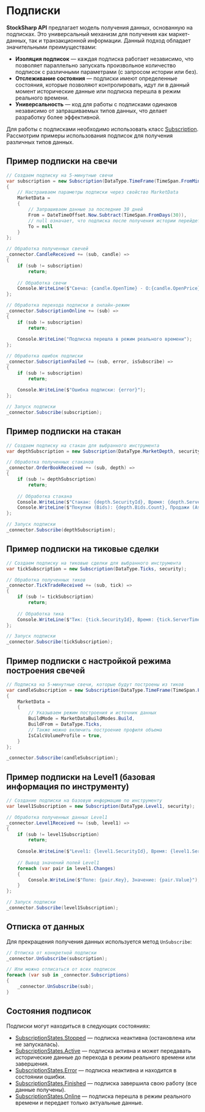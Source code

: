 # Подписки

**StockSharp API** предлагает модель получения данных, основанную на подписках. Это универсальный механизм для получения как маркет-данных, так и транзакционной информации. Данный подход обладает значительными преимуществами:

- **Изоляция подписок** — каждая подписка работает независимо, что позволяет параллельно запускать произвольное количество подписок с различными параметрами (с запросом истории или без).
- **Отслеживание состояния** — подписки имеют определенные состояния, которые позволяют контролировать, идут ли в данный момент исторические данные или подписка перешла в режим реального времени.
- **Универсальность** — код для работы с подписками одинаков независимо от запрашиваемых типов данных, что делает разработку более эффективной.

Для работы с подписками необходимо использовать класс [Subscription](xref:StockSharp.BusinessEntities.Subscription). Рассмотрим примеры использования подписок для получения различных типов данных.

## Пример подписки на свечи

```cs
// Создаем подписку на 5-минутные свечи
var subscription = new Subscription(DataType.TimeFrame(TimeSpan.FromMinutes(5)), security)
{
	// Настраиваем параметры подписки через свойство MarketData
	MarketData =
	{
		// Запрашиваем данные за последние 30 дней
		From = DateTimeOffset.Now.Subtract(TimeSpan.FromDays(30)),
		// null означает, что подписка после получения истории перейдет в режим реального времени
		To = null
	}
};

// Обработка полученных свечей
_connector.CandleReceived += (sub, candle) =>
{
	if (sub != subscription)
		return;
		
	// Обработка свечи
	Console.WriteLine($"Свеча: {candle.OpenTime} - O:{candle.OpenPrice} H:{candle.HighPrice} L:{candle.LowPrice} C:{candle.ClosePrice} V:{candle.TotalVolume}");
};

// Обработка перехода подписки в онлайн-режим
_connector.SubscriptionOnline += (sub) =>
{
	if (sub != subscription)
		return;
		
	Console.WriteLine("Подписка перешла в режим реального времени");
};

// Обработка ошибок подписки
_connector.SubscriptionFailed += (sub, error, isSubscribe) =>
{
	if (sub != subscription)
		return;
		
	Console.WriteLine($"Ошибка подписки: {error}");
};

// Запуск подписки
_connector.Subscribe(subscription);
```

## Пример подписки на стакан

```cs
// Создаем подписку на стакан для выбранного инструмента
var depthSubscription = new Subscription(DataType.MarketDepth, security);

// Обработка полученных стаканов
_connector.OrderBookReceived += (sub, depth) =>
{
	if (sub != depthSubscription)
		return;
		
	// Обработка стакана
	Console.WriteLine($"Стакан: {depth.SecurityId}, Время: {depth.ServerTime}");
	Console.WriteLine($"Покупки (Bids): {depth.Bids.Count}, Продажи (Asks): {depth.Asks.Count}");
};

// Запуск подписки
_connector.Subscribe(depthSubscription);
```

## Пример подписки на тиковые сделки

```cs
// Создаем подписку на тиковые сделки для выбранного инструмента
var tickSubscription = new Subscription(DataType.Ticks, security);

// Обработка полученных тиков
_connector.TickTradeReceived += (sub, tick) =>
{
	if (sub != tickSubscription)
		return;
		
	// Обработка тика
	Console.WriteLine($"Тик: {tick.SecurityId}, Время: {tick.ServerTime}, Цена: {tick.Price}, Объем: {tick.Volume}");
};

// Запуск подписки
_connector.Subscribe(tickSubscription);
```

## Пример подписки с настройкой режима построения свечей

```cs
// Подписка на 5-минутные свечи, которые будут построены из тиков
var candleSubscription = new Subscription(DataType.TimeFrame(TimeSpan.FromMinutes(5)), security)
{
	MarketData =
	{
		// Указываем режим построения и источник данных
		BuildMode = MarketDataBuildModes.Build,
		BuildFrom = DataType.Ticks,
		// Также можно включить построение профиля объема
		IsCalcVolumeProfile = true,
	}
};

_connector.Subscribe(candleSubscription);
```

## Пример подписки на Level1 (базовая информация по инструменту)

```cs
// Создание подписки на базовую информацию по инструменту
var level1Subscription = new Subscription(DataType.Level1, security);

// Обработка полученных данных Level1
_connector.Level1Received += (sub, level1) =>
{
	if (sub != level1Subscription)
		return;
	
	Console.WriteLine($"Level1: {level1.SecurityId}, Время: {level1.ServerTime}");
	
	// Вывод значений полей Level1
	foreach (var pair in level1.Changes)
	{
		Console.WriteLine($"Поле: {pair.Key}, Значение: {pair.Value}");
	}
};

// Запуск подписки
_connector.Subscribe(level1Subscription);
```

## Отписка от данных

Для прекращения получения данных используется метод `UnSubscribe`:

```cs
// Отписка от конкретной подписки
_connector.UnSubscribe(subscription);

// Или можно отписаться от всех подписок
foreach (var sub in _connector.Subscriptions)
{
	_connector.UnSubscribe(sub);
}
```

## Состояния подписок

Подписки могут находиться в следующих состояниях:

- [SubscriptionStates.Stopped](xref:StockSharp.Messages.SubscriptionStates.Stopped) — подписка неактивна (остановлена или не запускалась).
- [SubscriptionStates.Active](xref:StockSharp.Messages.SubscriptionStates.Active) — подписка активна и может передавать исторические данные до перехода в режим реального времени или завершения.
- [SubscriptionStates.Error](xref:StockSharp.Messages.SubscriptionStates.Error) — подписка неактивна и находится в состоянии ошибки.
- [SubscriptionStates.Finished](xref:StockSharp.Messages.SubscriptionStates.Finished) — подписка завершила свою работу (все данные получены).
- [SubscriptionStates.Online](xref:StockSharp.Messages.SubscriptionStates.Online) — подписка перешла в режим реального времени и передает только актуальные данные.